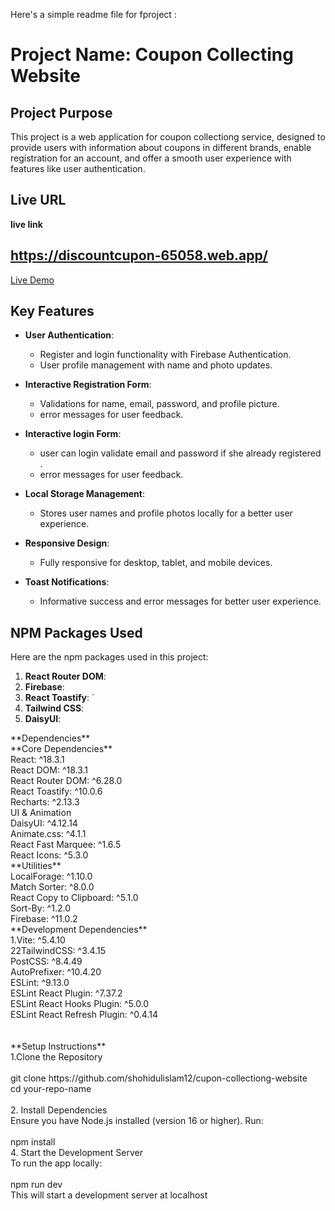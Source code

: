 Here's a simple readme file for fproject :

# **Project Name: Coupon Collecting  Website**

## **Project Purpose**
This project is a web application for coupon collectiong  service, designed to provide users with information about coupons in different brands, enable registration for an account, and offer a smooth user experience with features like user authentication.

## **Live URL** 
**live link**
## https://discountcupon-65058.web.app/ #
[Live Demo](https://discountcupon-65058.web.app/)  
  
## **Key Features**
- **User Authentication**: 
  - Register and login functionality with Firebase Authentication.
  - User profile management with name and photo updates.

- **Interactive Registration Form**:
  - Validations for name, email, password, and profile picture.
  -  error messages for user feedback.
- **Interactive login  Form**:
  - user can login validate email and password if she already registered .
  -  error messages for user feedback.

- **Local Storage Management**:
  - Stores user names and profile photos locally for a better user experience.

- **Responsive Design**:
  - Fully responsive for desktop, tablet, and mobile devices.

- **Toast Notifications**:
  - Informative success and error messages for better user experience.
## **NPM Packages Used**
Here are the  npm packages used in this project:

1. **React Router DOM**:  
2. **Firebase**:  
3. **React Toastify**:  `
4. **Tailwind CSS**:  
5. **DaisyUI**:

<p align="left">**Dependencies**<br>   **Core Dependencies**<br>   React: ^18.3.1<br>   React DOM: ^18.3.1<br>   React Router DOM: ^6.28.0<br>   React Toastify: ^10.0.6<br>   Recharts: ^2.13.3<br>   UI & Animation<br>   DaisyUI: ^4.12.14<br>   Animate.css: ^4.1.1<br>   React Fast Marquee: ^1.6.5<br>   React Icons: ^5.3.0<br>   **Utilities**<br>   LocalForage: ^1.10.0<br>   Match Sorter: ^8.0.0<br>   React Copy to Clipboard: ^5.1.0<br>   Sort-By: ^1.2.0<br>   Firebase: ^11.0.2<br>   **Development Dependencies**<br>   1.Vite: ^5.4.10<br>  22TailwindCSS: ^3.4.15<br>   PostCSS: ^8.4.49<br>   AutoPrefixer: ^10.4.20<br>   ESLint: ^9.13.0<br>   ESLint React Plugin: ^7.37.2<br>   ESLint React Hooks Plugin: ^5.0.0<br>   ESLint React Refresh Plugin: ^0.4.14<br><br><br>   **Setup Instructions**<br>1.Clone the Repository<br>   <br>git clone https://github.com/shohidulislam12/cupon-collectiong-website<br>cd your-repo-name  <br><br>2. Install Dependencies<br>Ensure you have Node.js installed (version 16 or higher). Run:<br><br>npm install  <br>4. Start the Development Server<br>To run the app locally:<br><br>npm run dev  <br>This will start a development server at localhost</p>

###
